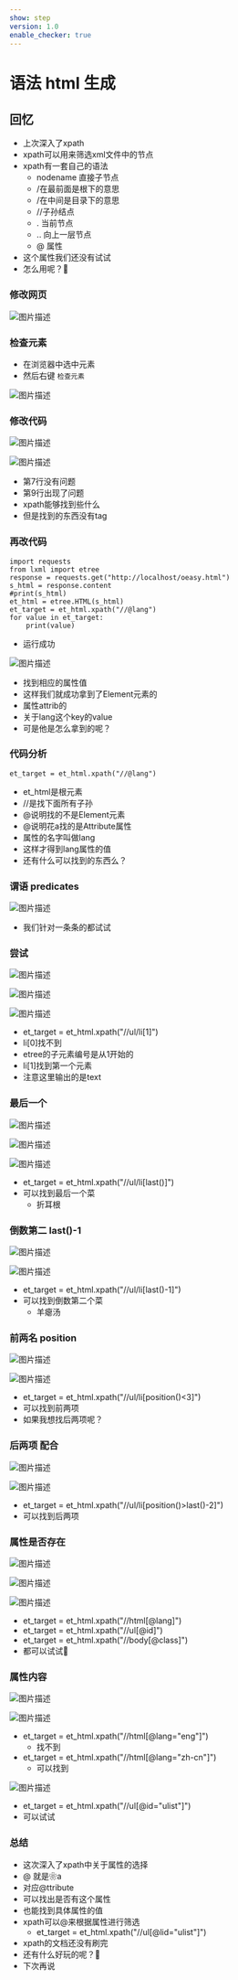 ```yaml
---
show: step
version: 1.0
enable_checker: true
---
```


# 语法 html 生成
## 回忆
- 上次深入了xpath
- xpath可以用来筛选xml文件中的节点
- xpath有一套自己的语法
	- nodename 直接子节点
	- /在最前面是根下的意思
	- /在中间是目录下的意思
	- //子孙结点
	- . 当前节点
	- .. 向上一层节点
	- @ 属性
- 这个属性我们还没有试试
- 怎么用呢？🤔

### 修改网页

![图片描述](https://doc.shiyanlou.com/courses/uid1190679-20210902-1630552088832)


### 检查元素

- 在浏览器中选中元素
- 然后右键 `检查元素`

![图片描述](https://doc.shiyanlou.com/courses/uid1190679-20210902-1630552096699)

### 修改代码

![图片描述](https://doc.shiyanlou.com/courses/uid1190679-20210902-1630552149907)

![图片描述](https://doc.shiyanlou.com/courses/uid1190679-20210902-1630552158701)

- 第7行没有问题
- 第9行出现了问题
- xpath能够找到些什么
- 但是找到的东西没有tag

### 再改代码

```
import requests
from lxml import etree
response = requests.get("http://localhost/oeasy.html")
s_html = response.content
#print(s_html)
et_html = etree.HTML(s_html)
et_target = et_html.xpath("//@lang")
for value in et_target:
    print(value)
```

- 运行成功


![图片描述](https://doc.shiyanlou.com/courses/uid1190679-20210902-1630552310013)

- 找到相应的属性值
- 这样我们就成功拿到了Element元素的
- 属性attrib的
- 关于lang这个key的value
- 可是他是怎么拿到的呢？

### 代码分析
```
et_target = et_html.xpath("//@lang")
```

- et_html是根元素
- //是找下面所有子孙
- @说明找的不是Element元素
- @说明花a找的是Attribute属性
- 属性的名字叫做lang
- 这样才得到lang属性的值
- 还有什么可以找到的东西么？

### 谓语  predicates

![图片描述](https://doc.shiyanlou.com/courses/uid1190679-20210902-1630552360248)

- 我们针对一条条的都试试

### 尝试

![图片描述](https://doc.shiyanlou.com/courses/uid1190679-20210902-1630553027505)

![图片描述](https://doc.shiyanlou.com/courses/uid1190679-20210902-1630553079798)

![图片描述](https://doc.shiyanlou.com/courses/uid1190679-20210902-1630553178100)

- et_target = et_html.xpath("//ul/li[1]")
- li[0]找不到
- etree的子元素编号是从1开始的
- li[1]找到第一个元素
- 注意这里输出的是text

### 最后一个
![图片描述](https://doc.shiyanlou.com/courses/uid1190679-20210902-1630553027505)

![图片描述](https://doc.shiyanlou.com/courses/uid1190679-20210902-1630553237854)

![图片描述](https://doc.shiyanlou.com/courses/uid1190679-20210902-1630553305681)

- et_target = et_html.xpath("//ul/li[last()]")
- 可以找到最后一个菜
	- 折耳根

### 倒数第二 last()-1
![图片描述](https://doc.shiyanlou.com/courses/uid1190679-20210902-1630553027505)

![图片描述](https://doc.shiyanlou.com/courses/uid1190679-20210902-1630553455827)

- et_target = et_html.xpath("//ul/li[last()-1]")
- 可以找到倒数第二个菜
	- 羊瘪汤

### 前两名 position
![图片描述](https://doc.shiyanlou.com/courses/uid1190679-20210902-1630553027505)

![图片描述](https://doc.shiyanlou.com/courses/uid1190679-20210902-1630553841920)

- et_target = et_html.xpath("//ul/li[position()<3]")
- 可以找到前两项
- 如果我想找后两项呢？

### 后两项 配合
![图片描述](https://doc.shiyanlou.com/courses/uid1190679-20210902-1630553027505)

![图片描述](https://doc.shiyanlou.com/courses/uid1190679-20210902-1630554055572)

- et_target = et_html.xpath("//ul/li[position()>last()-2]")
- 可以找到后两项 


### 属性是否存在
![图片描述](https://doc.shiyanlou.com/courses/uid1190679-20210902-1630553027505)

![图片描述](https://doc.shiyanlou.com/courses/uid1190679-20210902-1630554130261)

![图片描述](https://doc.shiyanlou.com/courses/uid1190679-20210902-1630554342781)

- et_target = et_html.xpath("//html[@lang]")
- et_target = et_html.xpath("//ul[@id]")
- et_target = et_html.xpath("//body[@class]")
- 都可以试试🤪

### 属性内容
![图片描述](https://doc.shiyanlou.com/courses/uid1190679-20210902-1630553027505)

![图片描述](https://doc.shiyanlou.com/courses/uid1190679-20210902-1630554498481)

- et_target = et_html.xpath("//html[@lang=\"eng\"]")
	- 找不到
- et_target = et_html.xpath("//html[@lang=\"zh-cn\"]")
	- 可以找到

![图片描述](https://doc.shiyanlou.com/courses/uid1190679-20210902-1630554794130)

- et_target = et_html.xpath("//ul[@id=\"ulist\"]")
- 可以试试

### 总结

- 这次深入了xpath中关于属性的选择
- @ 就是❀a
- 对应@ttribute
- 可以找出是否有这个属性
- 也能找到具体属性的值
- xpath可以@来根据属性进行筛选
	- et_target = et_html.xpath("//ul[@lid=\"ulist\"]")
- xpath的文档还没有刷完
- 还有什么好玩的呢？🤔
- 下次再说
